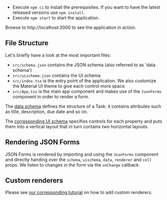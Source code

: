 - Execute `npm ci` to install the prerequisites. If you want to have the latest released versions use `npm install`.
- Execute `npm start` to start the application.

Browse to http://localhost:3000 to see the application in action.

## File Structure

Let's briefly have a look at the most important files:

- `src/schema.json` contains the JSON schema (also referred to as 'data schema')
- `src/uischema.json` contains the UI schema
- `src/index.tsx` is the entry point of the application. We also customize the Material UI theme to give each control more space.
- `src/App.tsx` is the main app component and makes use of the `JsonForms` component in order to render a form.

The [data schema](src/schema.json) defines the structure of a Task: it contains attributes such as title, description, due date and so on.

The [corresponding UI schema](src/uischema.json) specifies controls for each property and puts them into a vertical layout that in turn contains two horizontal layouts.

## Rendering JSON Forms

JSON Forms is rendered by importing and using the `JsonForms` component and directly handing over the `schema`, `uischema`, `data`, `renderer` and `cell` props. We listen to changes in the form via the `onChange` callback.

## Custom renderers

Please see [our corresponding tutorial](https://jsonforms.io/docs/tutorial) on how to add custom renderers.
